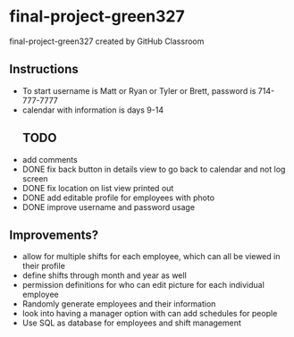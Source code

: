 # final-project-green327
final-project-green327 created by GitHub Classroom

<h2>Instructions</h2>
<ul>
<li>To start username is Matt or Ryan or Tyler or Brett, password is 714-777-7777</li>
<li>calendar with information is days 9-14</li>
</ul>
<ul>
<h2>TODO</h2>
<li>add comments</li>
<li>DONE fix back button in details view to go back to calendar and not log screen</li>
<li>DONE fix location on list view printed out </li>
<li>DONE add editable profile for employees with photo</li>
<li>DONE improve username and password usage </li>
</ul>
<h2>Improvements?</h2>
<ul>
<li>allow for multiple shifts for each employee, which can all be viewed in their profile</li>
<li>define shifts through month and year as well</li>
<li>permission definitions for who can edit picture for each individual employee</li>
<li>Randomly generate employees and their information</li>
<li>look into having a manager option with can add schedules for people</li>
<li>Use SQL as database for employees and shift management</li>
</ul>
